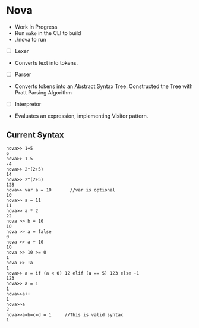 # Nova

- Work In Progress
- Run `make` in the CLI to build
- ./nova to run

- [ ] Lexer
- Converts text into tokens.
- [ ] Parser
- Converts tokens into an Abstract Syntax Tree. Constructed the Tree with Pratt Parsing Algorithm
- [ ] Interpretor
- Evaluates an expression, implementing Visitor pattern.

## Current Syntax
```
nova>> 1+5
6
nova>> 1-5
-4
nova>> 2*(2+5)
14
nova>> 2^(2+5)
128
nova>> var a = 10       //var is optional
10
nova>> a = 11
11
nova>> a * 2
22
nova >> b = 10
10
nova >> a = false
0
nova >> a + 10
10
nova >> 10 >= 0
1
nova >> !a
1
nova>> a = if (a < 0) 12 elif (a == 5) 123 else -1
123
nova>> a = 1
1
nova>>a++
1
nova>>a
2
nova>>a=b=c=d = 1     //This is valid syntax
1
```
